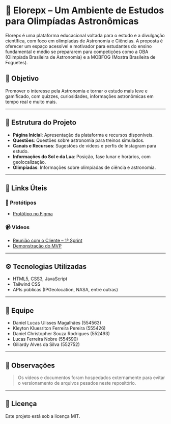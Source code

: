 # 🌌 Elorepx – Um Ambiente de Estudos para Olimpíadas Astronômicas

Elorepx é uma plataforma educacional voltada para o estudo e a divulgação científica, com foco em olimpíadas de Astronomia e Ciências. A proposta é oferecer um espaço acessível e motivador para estudantes do ensino fundamental e médio se prepararem para competições como a OBA (Olimpíada Brasileira de Astronomia) e a MOBFOG (Mostra Brasileira de Foguetes).

## 🚀 Objetivo

Promover o interesse pela Astronomia e tornar o estudo mais leve e gamificado, com quizzes, curiosidades, informações astronômicas em tempo real e muito mais.

---

## 📁 Estrutura do Projeto

- **Página Inicial**: Apresentação da plataforma e recursos disponíveis.
- **Questões**: Questões sobre astronomia para treinos simulados.
- **Canais e Recursos**: Sugestões de vídeos e perfis de Instagram para estudo.
- **Informações do Sol e da Lua**: Posição, fase lunar e horários, com geolocalização.
- **Olimpíadas**: Informações sobre olimpíadas de ciência e astronomia.

---

## 📎 Links Úteis

### 🧪 Protótipos
- [Protótipo no Figma](https://www.figma.com/design/3Agd3lduBkfWPFRJKk9Rhx/Elorepx?node-id=0-1&t=p7IS3Ub3y9hPGlgE-1)

### 📹 Vídeos
- [Reunião com o Cliente – 1ª Sprint](https://drive.google.com/file/d/18bSrD1KV_ibQFL_mwlXWsRouCQJLNPXQ/view?usp=sharing)
- [Demonstração do MVP](#)

---

## ⚙️ Tecnologias Utilizadas

- HTML5, CSS3, JavaScript
- Tailwind CSS
- APIs públicas (IPGeolocation, NASA, entre outras)

---

## 👥 Equipe

- Daniel Lucas Ulisses Magalhães (554563)
- Kleyton Kluesriton Ferreira Pereira (555426)
- Daniel Christopher Souza Rodrigues (552493)
- Lucas Ferreira Nobre (554590)
- Giliardy Alves da Silva (552752)

---

## 📌 Observações

> Os vídeos e documentos foram hospedados externamente para evitar o versionamento de arquivos pesados neste repositório.

---

## 📃 Licença

Este projeto está sob a licença MIT.
